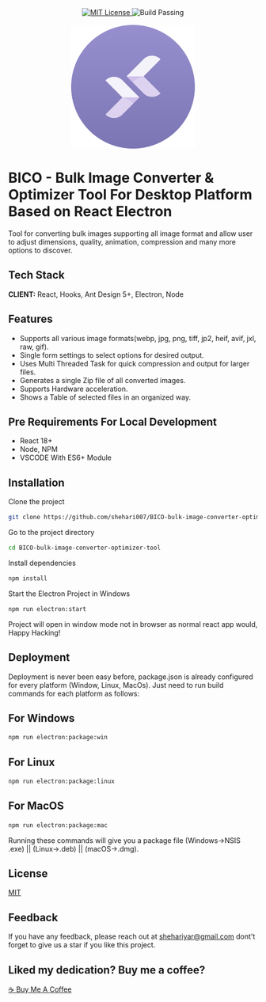 

<div align="center">
  <a href="https://choosealicense.com/licenses/mit/">
    <img src="https://img.shields.io/badge/LICENSE-MIT-blue?style=flat-square" alt="MIT License">
  </a>
  
  <img src="https://img.shields.io/badge/BUILD-PASSING-green?style=flat-square" alt="Build Passing">
</div>

<br/>
<div align="center">
    <img src="https://github.com/shehari007/BICO-bulk-image-converter-optimizer-tool/blob/main/public/logo.png?raw=true" height="250px" width="250px">
</div>


# BICO - Bulk Image Converter & Optimizer Tool For Desktop Platform Based on React Electron

Tool for converting bulk images supporting all image format and allow user to adjust dimensions, quality, animation, compression and many more options to discover. 

## Tech Stack

**CLIENT:** React, Hooks, Ant Design 5+, Electron, Node



## Features

- Supports all various image formats(webp, jpg, png, tiff, jp2, heif, avif, jxl, raw, gif).
-  Single form settings to select options for desired output.
- Uses Multi Threaded Task for quick compression and output for larger files.
- Generates a single Zip file of all converted images.
- Supports Hardware acceleration.
- Shows a Table of selected files in an organized way.


## Pre Requirements For Local Development

- React 18+
- Node, NPM
- VSCODE With ES6+ Module
## Installation

Clone the project

```bash
git clone https://github.com/shehari007/BICO-bulk-image-converter-optimizer-tool.git
```

Go to the project directory

```bash
cd BICO-bulk-image-converter-optimizer-tool
```

Install dependencies

```bash
npm install
```

Start the Electron Project in Windows

```bash
npm run electron:start
```
Project will open in window mode not in browser as normal react app would, Happy Hacking!
## Deployment

Deployment is never been easy before, package.json is already configured for every platform (Window, Linux, MacOs). Just need to run build commands for each platform as follows:
## For Windows
```bash
npm run electron:package:win
```
## For Linux
```bash
npm run electron:package:linux
```
## For MacOS
```bash
npm run electron:package:mac
```
Running these commands will give you a package file (Windows->NSIS .exe) || (Linux->.deb) || (macOS->.dmg).
## License

[MIT](https://choosealicense.com/licenses/mit/)


## Feedback

If you have any feedback, please reach out at shehariyar@gmail.com
dont't forget to give us a star if you like this project.

## Liked my dedication? Buy me a coffee?
<a href="https://www.buymeacoffee.com/shehari007">☕ Buy Me A Coffee</a>
